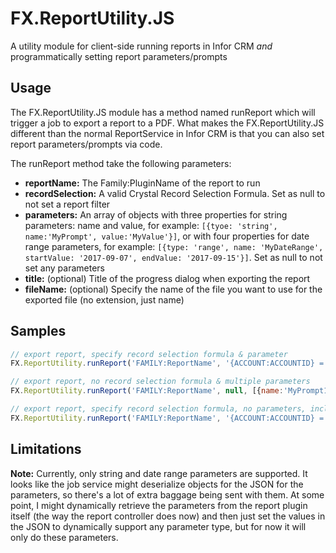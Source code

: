 # FX.ReportUtility.JS
A utility module for client-side running reports in Infor CRM *and* programmatically setting report parameters/prompts

## Usage 

The FX.ReportUtility.JS module has a method named runReport which will trigger a job to export a report to a PDF. What makes the FX.ReportUtility.JS different than the normal ReportService in Infor CRM is that you can also set report parameters/prompts via code. 

The runReport method take the following parameters:
* **reportName:** The Family:PluginName of the report to run
* **recordSelection:** A valid Crystal Record Selection Formula. Set as null to not set a report filter
* **parameters:** An array of objects with three properties for string parameters: name and value, for example: `[{tyoe: 'string', name:'MyPrompt', value:'MyValue'}]`, or with four properties for date range parameters, for example: `[{type: 'range', name: 'MyDateRange', startValue: '2017-09-07', endValue: '2017-09-15'}]`. Set as null to not set any parameters
* **title:** (optional) Title of the progress dialog when exporting the report
* **fileName:** (optional) Specify the name of the file you want to use for the exported file (no extension, just name)

## Samples

```javascript
// export report, specify record selection formula & parameter
FX.ReportUtility.runReport('FAMILY:ReportName', '{ACCOUNT:ACCOUNTID} = "AXXXX0000001"', [{name:'MyPrompt', value:'My Value'}]);
```

```javascript
// export report, no record selection formula & multiple parameters
FX.ReportUtility.runReport('FAMILY:ReportName', null, [{name:'MyPrompt1', value:'My Value 1'}, {name:'MyPrompt2', value:'My Value 2'}]);
```

```javascript
// export report, specify record selection formula, no parameters, include title and filename
FX.ReportUtility.runReport('FAMILY:ReportName', '{ACCOUNT:ACCOUNTID} = "AXXXX0000001"', null, 'My Title', 'MyExportedFile');
```

## Limitations 
**Note:** Currently, only string and date range parameters are supported. It looks like the job service might deserialize objects for the JSON for the parameters, so there's a lot of extra baggage being sent with them. At some point, I might dynamically retrieve the parameters from the report plugin itself (the way the report controller does now) and then just set the values in the JSON to dynamically support any parameter type, but for now it will only do these parameters.

